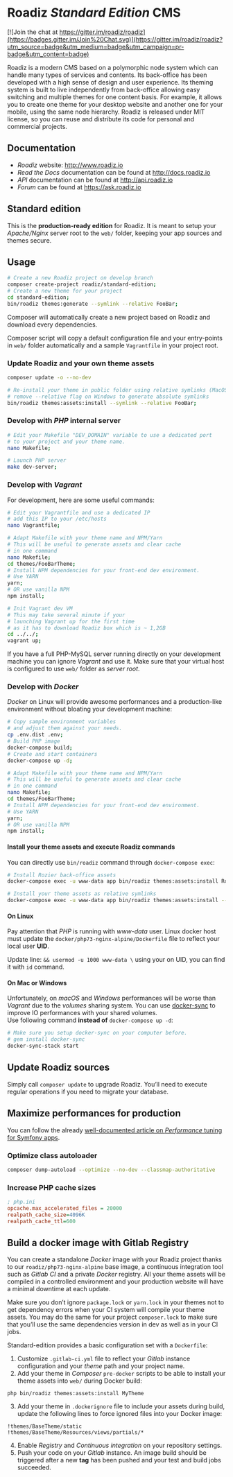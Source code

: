 # Roadiz *Standard Edition* CMS

[![Join the chat at https://gitter.im/roadiz/roadiz](https://badges.gitter.im/Join%20Chat.svg)](https://gitter.im/roadiz/roadiz?utm_source=badge&utm_medium=badge&utm_campaign=pr-badge&utm_content=badge)

Roadiz is a modern CMS based on a polymorphic node system which can handle many types of services and contents.
Its back-office has been developed with a high sense of design and user experience.
Its theming system is built to live independently from back-office allowing easy switching
and multiple themes for one content basis. For example, it allows you to create one theme
for your desktop website and another one for your mobile, using the same node hierarchy.
Roadiz is released under MIT license, so you can reuse
and distribute its code for personal and commercial projects.

## Documentation

* *Roadiz* website: http://www.roadiz.io
* *Read the Docs* documentation can be found at http://docs.roadiz.io
* *API* documentation can be found at http://api.roadiz.io
* *Forum* can be found at https://ask.roadiz.io

## Standard edition

This is the **production-ready edition** for Roadiz. It is meant to setup your *Apache/Nginx* server root to the `web/` folder, keeping your app sources and themes secure.

## Usage

```bash
# Create a new Roadiz project on develop branch
composer create-project roadiz/standard-edition;
# Create a new theme for your project
cd standard-edition;
bin/roadiz themes:generate --symlink --relative FooBar;
```

Composer will automatically create a new project based on Roadiz and download every dependencies. 

Composer script will copy a default configuration file and your entry-points in `web/` folder automatically and a sample `Vagrantfile` in your project root.

### Update Roadiz and your own theme assets

```bash
composer update -o --no-dev

# Re-install your theme in public folder using relative symlinks (MacOS + Unix)
# remove --relative flag on Windows to generate absolute symlinks
bin/roadiz themes:assets:install --symlink --relative FooBar;
```

### Develop with *PHP* internal server

````bash
# Edit your Makefile "DEV_DOMAIN" variable to use a dedicated port
# to your project and your theme name.
nano Makefile;

# Launch PHP server
make dev-server;
````

### Develop with *Vagrant*

For development, here are some useful commands: 

```bash
# Edit your Vagrantfile and use a dedicated IP
# add this IP to your /etc/hosts
nano Vagrantfile;

# Adapt Makefile with your theme name and NPM/Yarn
# This will be useful to generate assets and clear cache
# in one command
nano Makefile; 
cd themes/FooBarTheme;
# Install NPM dependencies for your front-end dev environment.
# Use YARN
yarn;
# OR use vanilla NPM
npm install;

# Init Vagrant dev VM
# This may take several minute if your 
# launching Vagrant up for the first time
# as it has to download Roadiz box which is ~ 1,2GB
cd ../../;
vagrant up;
```

If you have a full PHP-MySQL server running directly on your development machine you can
ignore *Vagrant* and use it. Make sure that your virtual host is configured to use `web/`
folder as *server root*.

### Develop with *Docker*

*Docker* on Linux will provide awesome performances and a production-like environment 
without bloating your development machine:

```bash
# Copy sample environment variables
# and adjust them against your needs.
cp .env.dist .env;
# Build PHP image
docker-compose build;
# Create and start containers
docker-compose up -d;

# Adapt Makefile with your theme name and NPM/Yarn
# This will be useful to generate assets and clear cache
# in one command
nano Makefile; 
cd themes/FooBarTheme;
# Install NPM dependencies for your front-end dev environment.
# Use YARN
yarn;
# OR use vanilla NPM
npm install;
```

#### Install your theme assets and execute Roadiz commands

You can directly use `bin/roadiz` command through `docker-compose exec`:

```bash
# Install Rozier back-office assets
docker-compose exec -u www-data app bin/roadiz themes:assets:install Rozier

# Install your theme assets as relative symlinks
docker-compose exec -u www-data app bin/roadiz themes:assets:install --symlink --relative FooBar
```

#### On Linux

Pay attention that *PHP* is running with *www-data* user. Linux docker host must
update the `docker/php73-nginx-alpine/Dockerfile` file to reflect your local user **UID**.

Update line: `&& usermod -u 1000 www-data \` using your on UID, you can find it with `id` command.

#### On Mac or Windows

Unfortunately, on *macOS* and *Windows* performances will be worse than *Vagrant* due to
the *volumes* sharing system. You can use [docker-sync](http://docker-sync.io/) to improve IO performances with your shared volumes.    
Use following command **instead of** `docker-compose up -d`:

```bash
# Make sure you setup docker-sync on your computer before.
# gem install docker-sync
docker-sync-stack start
```

## Update Roadiz sources

Simply call `composer update` to upgrade Roadiz. 
You’ll need to execute regular operations if you need to migrate your database.

## Maximize performances for production

You can follow the already [well-documented article on *Performance* tuning for Symfony apps](http://symfony.com/doc/current/performance.html).

### Optimize class autoloader

```bash
composer dump-autoload --optimize --no-dev --classmap-authoritative
```

### Increase PHP cache sizes

```ini
; php.ini
opcache.max_accelerated_files = 20000
realpath_cache_size=4096K
realpath_cache_ttl=600
```

## Build a docker image with Gitlab Registry

You can create a standalone *Docker* image with your Roadiz project thanks to our `roadiz/php73-nginx-alpine` base image, a continuous integration tool such as *Gitlab CI* and a private *Docker* registry. All your theme assets will be compiled in a controlled environment and your production website will have a minimal downtime at each update.

Make sure you don’t ignore `package.lock` or `yarn.lock` in your themes not to get dependency errors when your CI system will compile your theme assets. You may do the same for your project `composer.lock` to make sure that you’ll use the same dependencies version in dev as well as in your CI jobs.

Standard-edition provides a basic configuration set with a `Dockerfile`:

1. Customize `.gitlab-ci.yml` file to reflect your *Gitlab* instance configuration and your *theme* path and your project name.
2. Add your theme in *Composer* `pre-docker` scripts to be able to install your theme assets into `web/` during Docker build:

```
php bin/roadiz themes:assets:install MyTheme
```

3. Add your theme in `.dockerignore` file to include your assets during build, update the following lines to force ignored files into your Docker image:
   
```
!themes/BaseTheme/static
!themes/BaseTheme/Resources/views/partials/*
```

4. Enable *Registry* and *Continuous integration* on your repository settings.
5. Push your code on your *Gitlab* instance. An image build should be triggered after a new **tag** has been pushed and your test and build jobs succeeded.


